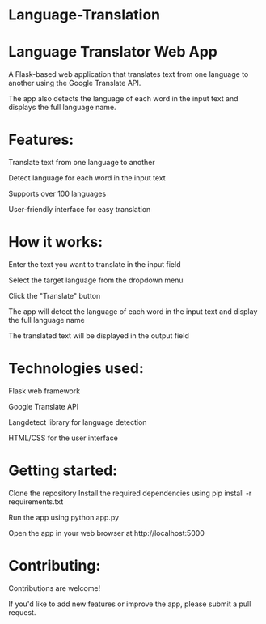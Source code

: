 # Language-Translation
# Language Translator Web App

A Flask-based web application that translates text from one language to another using the Google Translate API. 

The app also detects the language of each word in the input text and displays the full language name.

# Features:

Translate text from one language to another

Detect language for each word in the input text

Supports over 100 languages

User-friendly interface for easy translation

# How it works:
Enter the text you want to translate in the input field

Select the target language from the dropdown menu

Click the "Translate" button

The app will detect the language of each word in the input text and display the full language name

The translated text will be displayed in the output field

# Technologies used:
Flask web framework

Google Translate API

Langdetect library for language detection

HTML/CSS for the user interface

# Getting started:
Clone the repository
Install the required dependencies using pip install -r requirements.txt

Run the app using python app.py

Open the app in your web browser at http://localhost:5000

# Contributing:
Contributions are welcome! 

If you'd like to add new features or improve the app, please submit a pull request.
